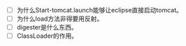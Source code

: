 - [ ] 为什么Start-tomcat.launch能够让eclipse直接启动tomcat。
- [ ] 为什么load方法非得要用反射。
- [ ] digester是什么东西。
- [ ] ClassLoader的作用。